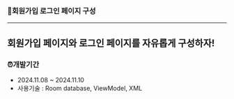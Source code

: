 ### 📱회원가입 로그인 페이지 구성
-------
회원가입 페이지와 로그인 페이지를 자유롭게 구성하자!
-------
### ⏰개발기간
 * 2024.11.08 ~ 2024.11.10
 * 사용기술 : Room database, ViewModel, XML
